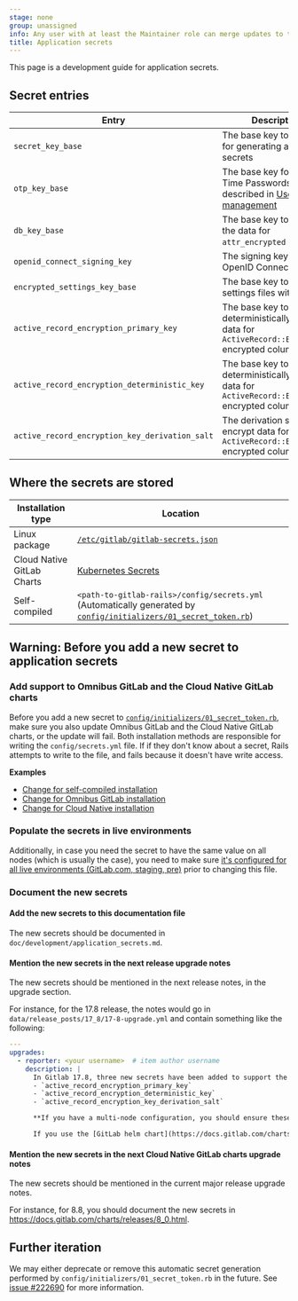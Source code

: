 ```yaml
---
stage: none
group: unassigned
info: Any user with at least the Maintainer role can merge updates to this content. For details, see https://docs.gitlab.com/ee/development/development_processes.html#development-guidelines-review.
title: Application secrets
---
```


This page is a development guide for application secrets.

## Secret entries

|Entry                             |Description                                                        |
|---                               |---                                                                |
| `secret_key_base`                | The base key to be used for generating a various secrets          |
| `otp_key_base`                   | The base key for One Time Passwords, described in [User management](../raketasks/user_management.md#rotate-two-factor-authentication-encryption-key)              |
| `db_key_base`                    | The base key to encrypt the data for `attr_encrypted` columns     |
| `openid_connect_signing_key`     | The signing key for OpenID Connect                                |
| `encrypted_settings_key_base`    | The base key to encrypt settings files with                       |
| `active_record_encryption_primary_key` | The base key to non-deterministically-encrypt data for `ActiveRecord::Encryption` encrypted columns |
| `active_record_encryption_deterministic_key` | The base key to deterministically-encrypt data for `ActiveRecord::Encryption` encrypted columns |
| `active_record_encryption_key_derivation_salt` | The derivation salt to encrypt data for `ActiveRecord::Encryption` encrypted columns |

## Where the secrets are stored

|Installation type                  |Location                                                          |
|---                                |---                                                               |
| Linux package                     |[`/etc/gitlab/gitlab-secrets.json`](https://docs.gitlab.com/omnibus/settings/backups.html#backup-and-restore-omnibus-gitlab-configuration) |
| Cloud Native GitLab Charts        |[Kubernetes Secrets](https://docs.gitlab.com/charts/installation/secrets.html#gitlab-rails-secret) |
| Self-compiled                     |`<path-to-gitlab-rails>/config/secrets.yml` (Automatically generated by [`config/initializers/01_secret_token.rb`](https://gitlab.com/gitlab-org/gitlab/-/blob/master/config/initializers/01_secret_token.rb)) |

## Warning: Before you add a new secret to application secrets

### Add support to Omnibus GitLab and the Cloud Native GitLab charts

Before you add a new secret to
[`config/initializers/01_secret_token.rb`](https://gitlab.com/gitlab-org/gitlab/-/blob/master/config/initializers/01_secret_token.rb),
make sure you also update Omnibus GitLab and the Cloud Native GitLab charts, or the update will fail.
Both installation methods are responsible for writing the `config/secrets.yml` file.
If if they don't know about a secret, Rails attempts to write to the file, and fails because it doesn't
have write access.

**Examples**

- [Change for self-compiled installation](https://gitlab.com/gitlab-org/gitlab/-/merge_requests/175154)
- [Change for Omnibus GitLab installation](https://gitlab.com/gitlab-org/omnibus-gitlab/-/merge_requests/8026)
- [Change for Cloud Native installation](https://gitlab.com/gitlab-org/charts/gitlab/-/merge_requests/3988)

### Populate the secrets in live environments

Additionally, in case you need the secret to have the same value on all nodes (which is usually the case),
you need to make sure
[it's configured for all live environments (GitLab.com, staging, pre)](https://gitlab.com/gitlab-com/gl-infra/k8s-workloads/gitlab-com/-/blob/master/releases/gitlab-external-secrets/values/values.yaml.gotmpl)
prior to changing this file.

### Document the new secrets

#### Add the new secrets to this documentation file

The new secrets should be documented in `doc/development/application_secrets.md`.

#### Mention the new secrets in the next release upgrade notes

The new secrets should be mentioned in the next release notes, in the upgrade section.

For instance, for the 17.8 release, the notes would go in `data/release_posts/17_8/17-8-upgrade.yml` and contain something like the following:

```yaml
---
upgrades:
  - reporter: <your username>  # item author username
    description: |
      In Gitlab 17.8, three new secrets have been added to support the upcoming encryption framework:
      - `active_record_encryption_primary_key`
      - `active_record_encryption_deterministic_key`
      - `active_record_encryption_key_derivation_salt`

      **If you have a multi-node configuration, you should ensure these secrets are the same on all nodes.** Otherwise, the application will automatically generate the missing secrets.

      If you use the [GitLab helm chart](https://docs.gitlab.com/charts/) and disabled the [shared-secrets chart](https://docs.gitlab.com/charts/charts/shared-secrets/), you will need to [manually create these secrets](https://docs.gitlab.com/charts/installation/secrets.html#gitlab-rails-secret).
```

#### Mention the new secrets in the next Cloud Native GitLab charts upgrade notes

The new secrets should be mentioned in the current major release upgrade notes.

For instance, for 8.8, you should document the new secrets in <https://docs.gitlab.com/charts/releases/8_0.html>.

## Further iteration

We may either deprecate or remove this automatic secret generation performed by `config/initializers/01_secret_token.rb` in the future.
See [issue #222690](https://gitlab.com/gitlab-org/gitlab/-/issues/222690) for more information.
